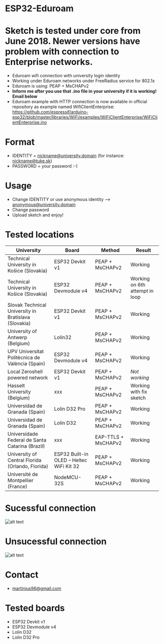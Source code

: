 # ESP32-Eduroam
# Sketch is tested under core from June 2018. Newer versions have problem with connection to Enterprise networks.
* Eduroam wifi connection with university login identity
* Working under Eduroam networks under FreeRadius service for 802.1x
* Eduroam is using: PEAP + MsCHAPv2
* **Inform me after you use that .ino file in your university if it is working! Email below**
* Eduroam example with HTTP connection is now available in official repository as example named WifiClientEnterprise: https://github.com/espressif/arduino-esp32/blob/master/libraries/WiFi/examples/WiFiClientEnterprise/WiFiClientEnterprise.ino

# Format
* IDENTITY = nickname@university.domain (for instance: nickname@tuke.sk)
* PASSWORD = your password :-)

# Usage
* Change IDENTITY or use anonymous identity --> anonymous@university.domain
* Change password
* Upload sketch and enjoy!

# Tested locations
|University|Board|Method|Result|
|-------------|-------------| -----|------|
|Technical University in Košice (Slovakia)|ESP32 Devkit v1|PEAP + MsCHAPv2|Working|
|Technical University in Košice (Slovakia)|ESP32 Devmodule v4|PEAP + MsCHAPv2|Working on 6th attempt in loop|
|Slovak Technical University in Bratislava (Slovakia)|ESP32 Devkit v1|PEAP + MsCHAPv2|Working|
|University of Antwerp (Belgium)|Lolin32|PEAP + MsCHAPv2|Working|
|UPV Universitat Politècnica de València (Spain)|ESP32 Devmodule v4|PEAP + MsCHAPv2|Working|
|Local Zeroshell powered network|ESP32 Devkit v1|PEAP + MsCHAPv2|*Not working*|
|Hasselt University (Belgium)|xxx|PEAP + MsCHAPv2|Working with fix sketch|
|Universidad de Granada (Spain)|Lolin D32 Pro|PEAP + MsCHAPv2|Working|
|Universidad de Granada (Spain)|Lolin D32|PEAP + MsCHAPv2|Working|
|Universidade Federal de Santa Catarina (Brazil)|xxx|EAP-TTLS + MsCHAPv2|Working|
|University of Central Florida (Orlando, Florida)|ESP32 Built-in OLED – Heltec WiFi Kit 32|PEAP + MsCHAPv2|Working|
|Université de Montpellier (France)|NodeMCU-32S|PEAP + MsCHAPv2|Working|


# Sucessful connection
 ![alt text](https://i.nahraj.to/f/24Kc.png)
# Unsucessful connection
 ![alt text](https://camo.githubusercontent.com/87e47d1b27f4e8ace87423e40e8edbce7983bafa/68747470733a2f2f692e6e616872616a2e746f2f662f323435572e504e47)

# Contact
* martinius96@gmail.com

# Tested boards
* ESP32 Devkit v1
* ESP32 Devmodule v4
* Lolin D32
* Lolin D32 Pro
